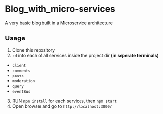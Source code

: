 # Blog_with_micro-services
A very basic blog built in a Microservice architecture

## Usage
1. Clone this repository
2. `cd` into each of all services inside the project dir **(in seperate terminals)**
  - `client`
  - `comments`
  - `posts`
  - `moderation`
  - `query`
  - `eventBus`
 3. RUN `npm install` for each services, then `npm start`
 4. Open browser and go to `http://localhost:3000/` 
 
